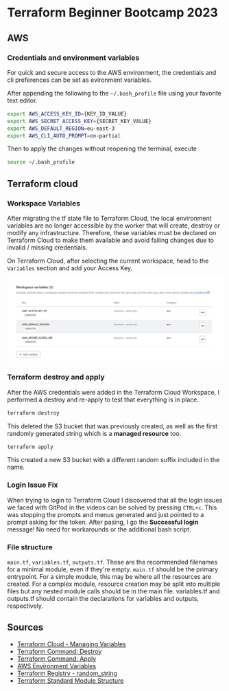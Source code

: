 # Terraform Beginner Bootcamp 2023

## AWS

### Credentials and environment variables

For quick and secure access to the AWS environment, the credentials and cli preferences can be set as evironment variables.

After appending the following to the `~/.bash_profile` file using your favorite text editor.

```bash
export AWS_ACCESS_KEY_ID={KEY_ID_VALUE}
export AWS_SECRET_ACCESS_KEY={SECRET_KEY_VALUE}
export AWS_DEFAULT_REGION=eu-east-3
export AWS_CLI_AUTO_PROMPT=on-partial
```

Then to apply the changes without reopening the terminal, execute

```bash
source ~/.bash_profile
```


## Terraform cloud

### Workspace Variables

After migrating the tf state file to Terraform Cloud, the local environment variables are no longer accessible by the worker that will create, destroy or modify any infrastructure. Therefore, these variables must be declared on Terraform Cloud to make them available and avoid failing changes due to invalid / missing credentials.

On Terraform Cloud, after selecting the current workspace, head to the `Variables` section and add your Access Key.

![Terraform Cloud variables screenshot example for Access Key ](image.png)

### Terraform destroy and apply

After the AWS credentials were added in the Terraform Cloud Workspace, I performed a destroy and re-apply to test that everything is in place.


```bash
terraform destroy
```
This deleted the S3 bucket that was previously created, as well as the first randomly generated string which is a **managed resource** too.


```bash
terraform apply
```
This created a new S3 bucket with a different random suffix included in the name.


### Login Issue Fix

When trying to login to Terraform Cloud I discovered that all the login issues we faced with GitPod in the videos can be solved by pressing `CTRL+c`.
This was stopping the prompts and menus generated and just pointed to a prompt asking for the token.
After pasing, I go the **Successful login** message!
No need for workarounds or the additional bash script.


### File structure
`main.tf`, `variables.tf`, `outputs.tf`. These are the recommended filenames for a minimal module, even if they're empty. `main.tf` should be the primary entrypoint. For a simple module, this may be where all the resources are created. For a complex module, resource creation may be split into multiple files but any nested module calls should be in the main file. variables.tf and outputs.tf should contain the declarations for variables and outputs, respectively.

## Sources

* [Terraform Cloud - Managing Variables](https://developer.hashicorp.com/terraform/cloud-docs/workspaces/variables/managing-variables#workspace-specific-variables)
* [Terraform Command: Destroy](https://developer.hashicorp.com/terraform/cli/commands/destroy)
* [Terraform Command: Apply](https://developer.hashicorp.com/terraform/cli/commands/apply)
* [AWS Environment Variables](https://docs.aws.amazon.com/cli/latest/userguide/cli-configure-envvars.html)
* [Terraform Registry - random_string](https://registry.terraform.io/providers/hashicorp/random/latest/docs/resources/string)
* [Terraform Standard Module Structure](https://developer.hashicorp.com/terraform/language/modules/develop/structure)
